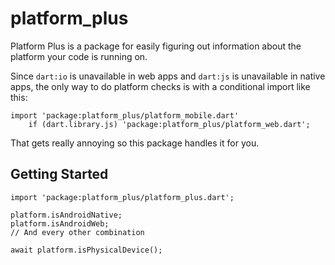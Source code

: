 # platform_plus

Platform Plus is a package for easily figuring out information about the platform your code is running on.

Since `dart:io` is unavailable in web apps and `dart:js` is unavailable in native apps, the only way to do platform checks is with a conditional import like this: 

```
import 'package:platform_plus/platform_mobile.dart'
    if (dart.library.js) 'package:platform_plus/platform_web.dart';
```

That gets really annoying so this package handles it for you.

## Getting Started

```
import 'package:platform_plus/platform_plus.dart';

platform.isAndroidNative;
platform.isAndroidWeb;
// And every other combination

await platform.isPhysicalDevice();
```
